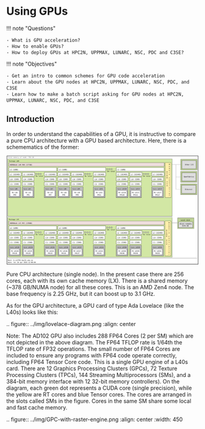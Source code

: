 # Using GPUs

!!! note "Questions"

    - What is GPU acceleration?
    - How to enable GPUs? 
    - How to deploy GPUs at HPC2N, UPPMAX, LUNARC, NSC, PDC and C3SE?
   
!!! note "Objectives"

    - Get an intro to common schemes for GPU code acceleration
    - Learn about the GPU nodes at HPC2N, UPPMAX, LUNARC, NSC, PDC, and C3SE 
    - Learn how to make a batch script asking for GPU nodes at HPC2N, UPPMAX, LUNARC, NSC, PDC, and C3SE  

## Introduction

In order to understand the capabilities of a GPU, it is instructive to compare a pure CPU architecture with a GPU based architecture. Here, there is a schemematics of the former:
 
![AMD Zen4 CPU](../img/AMD-Zen4-CPU-b-cn1701.png)

   Pure CPU architecture (single node). In the present case there are 256 cores, each with its own cache memory (LX). There is a shared memory (~378 GB/NUMA node) for all these cores. This is an AMD Zen4 node. 
   The base frequency is 2.25 GHz, but it can boost up to 3.1 GHz. 

As for the GPU architecture, a GPU card of type Ada Lovelace (like the L40s) looks like this:

.. figure:: ../img/lovelace-diagram.png
   :align: center

   Note: The AD102 GPU also includes 288 FP64 Cores (2 per SM) which are not depicted in the above diagram. The FP64 TFLOP rate is 1/64th the TFLOP rate of FP32 operations. The small number of FP64 Cores are included to ensure any programs with FP64 code operate correctly, including FP64 Tensor Core code. 
   This is a single GPU engine of a L40s card. There are 12 Graphics Processing Clusters (GPCs), 72 Texture Processing Clusters (TPCs), 144 Streaming Multiprocessors (SMs), and a 384-bit memory interface with 12 32-bit memory controllers).
   On the diagram, each green dot represents a CUDA core (single precision), while the yellow are RT cores and blue Tensor cores. The cores are arranged in the slots called SMs in the figure. Cores in the same SM share some local and fast cache memory.

.. figure:: ../img/GPC-with-raster-engine.png
   :align: center
   :width: 450 

